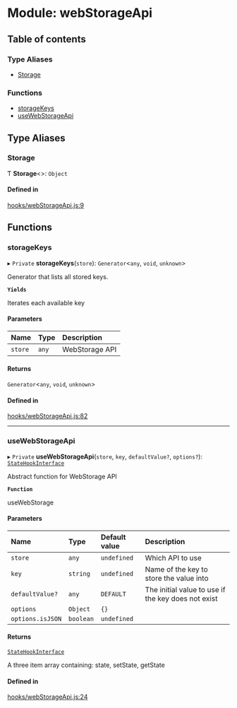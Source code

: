 # Module: webStorageApi

## Table of contents

### Type Aliases

- [Storage](webStorageApi.md#storage)

### Functions

- [storageKeys](webStorageApi.md#storagekeys)
- [useWebStorageApi](webStorageApi.md#usewebstorageapi)

## Type Aliases

### Storage

Ƭ **Storage**<\>: `Object`

#### Defined in

[hooks/webStorageApi.js:9](https://github.com/Twipped/hooks/blob/f27aaa6/hooks/webStorageApi.js#L9)

## Functions

### storageKeys

▸ `Private` **storageKeys**(`store`): `Generator`<`any`, `void`, `unknown`\>

Generator that lists all stored keys.

**`Yields`**

Iterates each available key

#### Parameters

| Name | Type | Description |
| :------ | :------ | :------ |
| `store` | `any` | WebStorage API |

#### Returns

`Generator`<`any`, `void`, `unknown`\>

#### Defined in

[hooks/webStorageApi.js:82](https://github.com/Twipped/hooks/blob/f27aaa6/hooks/webStorageApi.js#L82)

___

### useWebStorageApi

▸ `Private` **useWebStorageApi**(`store`, `key`, `defaultValue?`, `options?`): [`StateHookInterface`](typedefs.md#statehookinterface)

Abstract function for WebStorage API

**`Function`**

useWebStorage

#### Parameters

| Name | Type | Default value | Description |
| :------ | :------ | :------ | :------ |
| `store` | `any` | `undefined` | Which API to use |
| `key` | `string` | `undefined` | Name of the key to store the value into |
| `defaultValue?` | `any` | `DEFAULT` | The initial value to use if the key does not exist |
| `options` | `Object` | `{}` |  |
| `options.isJSON` | `boolean` | `undefined` |  |

#### Returns

[`StateHookInterface`](typedefs.md#statehookinterface)

A three item array containing: state, setState, getState

#### Defined in

[hooks/webStorageApi.js:24](https://github.com/Twipped/hooks/blob/f27aaa6/hooks/webStorageApi.js#L24)
